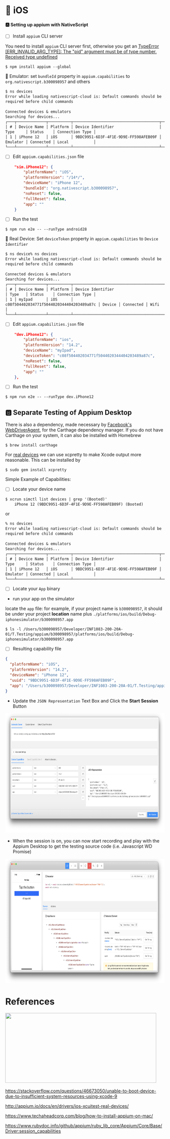 # :iphone: iOS

#### :a: Setting up appium with NativeScript

- [ ] Install `appium` CLI server

You need to install `appium` CLI server first, otherwise you get an [TypeError [ERR_INVALID_ARG_TYPE]: The "pid" argument must be of type number. Received type undefined](https://github.com/NativeScript/nativescript-dev-appium/issues/220)

```
$ npm install appium --global
```


:round_pushpin: Emulator: set `bundleId` property in `appium.capabilities` to `org.nativescript.b300098957` and others

```
$ ns devices
Error while loading nativescript-cloud is: Default commands should be required before child commands

Connected devices & emulators
Searching for devices...
┌───┬─────────────┬──────────┬──────────────────────────────────────┬──────────┬───────────┬─────────────────┐
│ # │ Device Name │ Platform │ Device Identifier                    │ Type     │ Status    │ Connection Type │
│ 1 │ iPhone 12   │ iOS      │ 9BDC9951-6D3F-4F1E-9D9E-FF598AFEB09F │ Emulator │ Connected │ Local           │
└───┴─────────────┴──────────┴──────────────────────────────────────┴──────────┴───────────┴─────────────────┘
```

- [ ] Edit `appium.capabilities.json` file

```json
    "sim.iPhone12": {
        "platformName": "iOS",
        "platformVersion": "/14*/",
        "deviceName": "iPhone 12",
        "bundleId": "org.nativescript.b300098957",
        "noReset": false,
        "fullReset": false,
        "app": ""
    }
```

- [ ] Run the test

```
$ npm run e2e -- --runType android28
```

:round_pushpin: Real Device: Set `deviceToken` property in `appium.capabilities` to `Device Identifier`

```
$ ns device% ns devices
Error while loading nativescript-cloud is: Default commands should be required before child commands

Connected devices & emulators
Searching for devices...
┌───┬─────────────┬──────────┬──────────────────────────────────────────┬────────┬───────────┬─────────────────┐
│ # │ Device Name │ Platform │ Device Identifier                        │ Type   │ Status    │ Connection Type │
│ 1 │ myIpad      │ iOS      │ c08f504402034771f5044020344404203489a87c │ Device │ Connected │ Wifi            │
└───┴─────────────┴──────────┴──────────────────────────────────────────┴────────┴───────────┴─────────────────┘
```

- [ ] Edit `appium.capabilities.json` file

```json
    "dev.iPhone12": {
        "platformName": "ios",
        "platformVersion": "14.2",
        "deviceName": "myIpad",
        "deviceToken": "c08f504402034771f5044020344404203489a87c",
        "noReset": false,
        "fullReset": false,
        "app": ""
    },
```

- [ ] Run the test

```
$ npm run e2e -- --runType dev.iPhone12
```

## :b: Separate Testing of Appium Desktop

There is also a dependency, made necessary by [Facebook's WebDriverAgent](https://github.com/facebook/WebDriverAgent), for the Carthage dependency manager. If you do not have Carthage on your system, it can also be installed with Homebrew

```
$ brew install carthage
```

For [real devices](http://appium.io/docs/en/drivers/ios-xcuitest-real-devices) we can use xcpretty to make Xcode output more reasonable. This can be installed by

```
$ sudo gem install xcpretty
```

Simple Example of Capabilities:

- [ ] Locate your device name


```
$ xcrun simctl list devices | grep '(Booted)'
    iPhone 12 (9BDC9951-6D3F-4F1E-9D9E-FF598AFEB09F) (Booted) 
```

or

```
% ns devices
Error while loading nativescript-cloud is: Default commands should be required before child commands

Connected devices & emulators
Searching for devices...
┌───┬─────────────┬──────────┬──────────────────────────────────────┬──────────┬───────────┬─────────────────┐
│ # │ Device Name │ Platform │ Device Identifier                    │ Type     │ Status    │ Connection Type │
│ 1 │ iPhone 12   │ iOS      │ 9BDC9951-6D3F-4F1E-9D9E-FF598AFEB09F │ Emulator │ Connected │ Local           │
└───┴─────────────┴──────────┴──────────────────────────────────────┴──────────┴───────────┴─────────────────┘
```

- [ ] Locate your `App` binary

* run your app on the simulator

locate the `app` file: for example, if your project name is `b300098957`, it should be under your project **location** name plus `./platforms/ios/build/Debug-iphonesimulator/b300098957.app`

```
$ ls -l /Users/b300098957/Developer/INF1083-200-20A-01/T.Testing/appium/b300098957/platforms/ios/build/Debug-iphonesimulator/b300098957.app
```


- [ ] Resulting capability file

```json
{
  "platformName": "iOS",
  "platformVersion": "14.2",
  "deviceName": "iPhone 12",
  "uuid": "9BDC9951-6D3F-4F1E-9D9E-FF598AFEB09F",
  "app": "/Users/b300098957/Developer/INF1083-200-20A-01/T.Testing/appium/b300098957/platforms/ios/build/Debug-iphonesimulator/b300098957.app"
}
```

* Update the `JSON Representation` Text Box and Click the **Start Session** Button

<img src="../../images/appium-desktop-ios.png" width="813" height="378"></img>

* When the session is on, you can now start recording and play with the Appium Desktop to get the testing source code (i.e. Javascript WD Promise)

<img src="../../images/appium-ios-recording.png" width="773" height="393"></img>

# References

<img src="https://i.stack.imgur.com/f78Go.png" width="477" height="221"></img>

https://stackoverflow.com/questions/46673050/unable-to-boot-device-due-to-insufficient-system-resources-using-xcode-9

http://appium.io/docs/en/drivers/ios-xcuitest-real-devices/ 

https://www.techaheadcorp.com/blog/how-to-install-appium-on-mac/

https://www.rubydoc.info/github/appium/ruby_lib_core/Appium/Core/Base/Driver:session_capabilities


